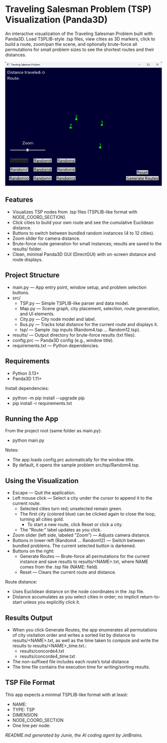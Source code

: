 # Traveling Salesman Problem (TSP) Visualization (Panda3D)

An interactive visualization of the Traveling Salesman Problem built with Panda3D. Load TSPLIB-style .tsp files, view cities as 3D markers, click to build a route, zoom/pan the scene, and optionally brute-force all permutations for small problem sizes to see the shortest routes and their distances.

![homescreen.png](homescreen.png "Homescreen of the application")

## Features
- Visualizes TSP nodes from .tsp files (TSPLIB-like format with NODE_COORD_SECTION).
- Click cities to build your own route and see the cumulative Euclidean distance.
- Buttons to switch between bundled random instances (4 to 12 cities).
- Zoom slider for camera distance.
- Brute-force route generation for small instances; results are saved to the results/ folder.
- Clean, minimal Panda3D GUI (DirectGUI) with on-screen distance and route displays.


## Project Structure
- main.py — App entry point, window setup, and problem selection buttons.
- src/ 
  - TSP.py — Simple TSPLIB-like parser and data model.
  - Map.py — Scene graph, city placement, selection, route generation, and UI elements.
  - City.py — City node model and label.
  - Bus.py — Tracks total distance for the current route and displays it.
  - tsp/ — Sample .tsp inputs (Random4.tsp … Random12.tsp).
- results/ — Output directory for brute-force results (txt files).
- config.prc — Panda3D config (e.g., window title).
- requirements.txt — Python dependencies.


## Requirements
- Python 3.13+
- Panda3D 1.11+

Install dependencies:
  - python -m pip install --upgrade pip
  - pip install -r requirements.txt


## Running the App
From the project root (same folder as main.py):

- python main.py

Notes:
- The app loads config.prc automatically for the window title.
- By default, it opens the sample problem src/tsp/Random4.tsp.


## Using the Visualization
- Escape — Quit the application.
- Left mouse click — Select a city under the cursor to append it to the current route.
  - Selected cities turn red; unselected remain green.
  - The first city (colored blue) can be clicked again to close the loop, turning all cities gold.
    - To start a new route, click Reset or click a city.
  - The “Route:” label updates as you click.
- Zoom slider (left side, labeled “Zoom”) — Adjusts camera distance.
- Buttons in lower-left (Random4 … Random12) — Switch between bundled problems. The current selected button is darkened.
- Buttons on the right:
  - Generate Routes — Brute-force all permutations for the current instance and save results to results/\<NAME\>.txt, where NAME comes from the .tsp file (NAME: field).
  - Reset — Clears the current route and distance.

Route distance:
- Uses Euclidean distance on the node coordinates in the .tsp file.
- Distance accumulates as you select cities in order; no implicit return-to-start unless you explicitly click it.


## Results Output
- When you click Generate Routes, the app enumerates all permutations of city visitation order and writes a sorted list by distance to results/\<NAME\>.txt, as well as the time taken to compute and write the results to results/\<NAME\>_time.txt.:
  - results/concorde4.txt
  - results/concorde4_time.txt
- The non-suffixed file includes each route’s total distance
- The time file contains the execution time for writing/sorting results.


## TSP File Format
This app expects a minimal TSPLIB-like format with at least:

- NAME: <identifier>
- TYPE: TSP
- DIMENSION: <n>
- NODE_COORD_SECTION
- One line per node: <index> <x> <y>

*README.md generated by Junie, the AI coding agent by JetBrains.*
